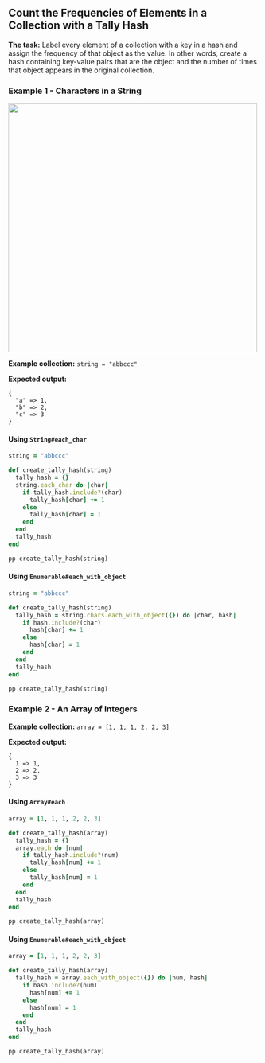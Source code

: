 ## Count the Frequencies of Elements in a Collection with a Tally Hash

**The task:**  Label every element of a collection with a key in a hash and assign the frequency of that object as the value.  In other words, create a hash containing key-value pairs that are the object and the number of times that object appears in the original collection.

### Example 1 - Characters in a String

<img src="https://i.imgur.com/XVkQZzb.gif" width="500" />

**Example collection:** `string = "abbccc"`

**Expected output:**

```
{
  "a" => 1,
  "b" => 2,
  "c" => 3
}
```

#### Using `String#each_char`

```ruby
string = "abbccc"

def create_tally_hash(string)
  tally_hash = {}
  string.each_char do |char|
    if tally_hash.include?(char)
      tally_hash[char] += 1
    else
      tally_hash[char] = 1
    end
  end
  tally_hash
end

pp create_tally_hash(string)
```

#### Using `Enumerable#each_with_object`

```ruby
string = "abbccc"

def create_tally_hash(string)
  tally_hash = string.chars.each_with_object({}) do |char, hash|
    if hash.include?(char)
      hash[char] += 1
    else
      hash[char] = 1
    end
  end
  tally_hash
end

pp create_tally_hash(string)
```

### Example 2 - An Array of Integers

**Example collection:** `array = [1, 1, 1, 2, 2, 3]`

**Expected output:**

```
{
  1 => 1,
  2 => 2,
  3 => 3
}
```

#### Using  `Array#each`

```ruby
array = [1, 1, 1, 2, 2, 3]

def create_tally_hash(array)
  tally_hash = {}
  array.each do |num|
    if tally_hash.include?(num)
      tally_hash[num] += 1
    else
      tally_hash[num] = 1
    end
  end
  tally_hash
end

pp create_tally_hash(array)
```

#### Using `Enumerable#each_with_object`

```ruby
array = [1, 1, 1, 2, 2, 3]

def create_tally_hash(array)
  tally_hash = array.each_with_object({}) do |num, hash|
    if hash.include?(num)
      hash[num] += 1
    else
      hash[num] = 1
    end
  end
  tally_hash
end

pp create_tally_hash(array)
```

